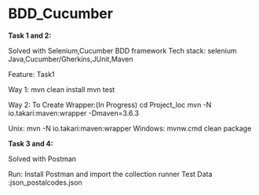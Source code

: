 # BDD_Cucumber


**Task 1 and 2:**

Solved with Selenium,Cucumber BDD framework
Tech stack: selenium Java,Cucumber/Gherkins,JUnit,Maven

Feature: Task1

Way 1:
mvn clean install
mvn test

Way 2:
To Create Wrapper:(In Progress)
cd Project_loc
mvn -N io.takari:maven:wrapper -Dmaven=3.6.3

Unix: mvn -N io.takari:maven:wrapper
Windows: mvnw.cmd clean package


**Task 3 and 4:**

Solved with Postman

Run:
Install Postman and import the collection runner
Test Data :json_postalcodes.json


